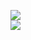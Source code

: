 [![](https://img.shields.io/badge/Made%20With-Github%20Spray-lightgrey.svg?style=for-the-badge&logo=github)](https://github.com/Annihil/github-spray#20251)  
[![](https://i.imgur.com/2DrTn0Z.gif)](https://github.com/Annihil/github-spray)